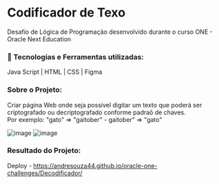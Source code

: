 # Codificador de Texo

Desafio de Lógica de Programação desenvolvido durante o curso ONE - Oracle Next Education

### 🚀 Tecnologias e Ferramentas utilizadas:

Java Script | HTML | CSS | Figma

### Sobre o Projeto:

Criar página Web onde seja possível digitar um texto que poderá ser criptografado ou decriptografado conforme padraõ de chaves.
</br>
Por exemplo:
"gato" => "gaitober"  -  gaitober" => "gato"

![image](https://github.com/andresouza44/oracle-one-challenges/assets/77512779/f58734c0-816d-4f3f-911b-df47dfaf630d)
![image](https://github.com/andresouza44/oracle-one-challenges/assets/77512779/e209428d-b642-4a85-b555-ee5f7f1e2c95)

### Resultado do Projeto:

Deploy - https://andresouza44.github.io/oracle-one-challenges/Decodificador/




